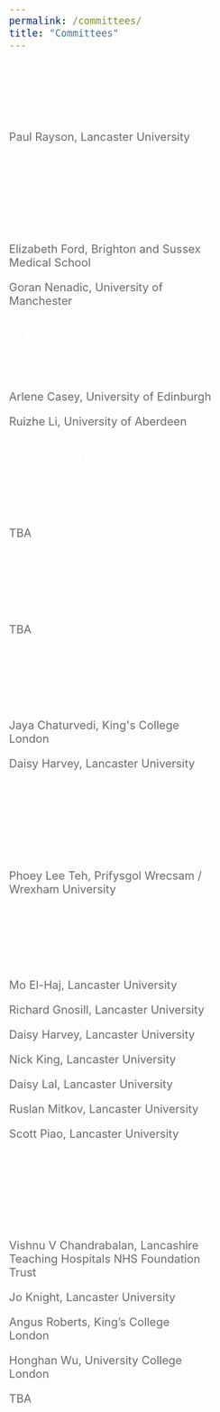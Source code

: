 ```yaml
---
permalink: /committees/
title: "Committees"
---
```

<html>
<meta name="viewport" content="width=device-width, initial-scale=1">
<link rel="stylesheet" href="https://www.w3schools.com/w3css/4/w3.css">
<head>
<style>
body {
    font-size: 20px;
} 
h1, h2, h3, h4, h5 {
  font-size: 23px;
}
</style>
</head>
<body>
<p> </p>
<div class="w3-container">
  <div class="w3-card-4" style="width:50%;">
    <header class="w3-container w3-teal">
      <h3 style="color: #ffffff; text-shadow: 0.1px 0.1px">General Chair</h3>
    </header>
    <div class="w3-container">
      <p> </p>
      <p style="color:#6b6b6b;">Paul Rayson, Lancaster University</p>
    </div>
    <footer class="w3-container w3-teal">
      <h5> </h5>
    </footer>
  </div>
</div>
<p> </p>
<p> </p>
<div class="w3-container">
  <div class="w3-card-4" style="width:50%;">
    <header class="w3-container w3-teal">
      <h3 style="color: #ffffff; text-shadow: 0.1px 0.1px">Programme Committee Co-chairs</h3>
    </header>
    <div class="w3-container">
      <p> </p>
      <p style="color:#6b6b6b;">Elizabeth Ford, Brighton and Sussex Medical School</p>
      <p style="color:#6b6b6b;">Goran Nenadic, University of Manchester</p>
    </div>
    <footer class="w3-container w3-teal">
      <h5> </h5>
    </footer>
  </div>
</div>
<p> </p>
<p> </p>
<div class="w3-container">
  <div class="w3-card-4" style="width:50%;">
    <header class="w3-container w3-teal">
      <h3 style="color: #ffffff; text-shadow: 0.1px 0.1px">PhD and ECR Forum Chairs</h3>
    </header>
    <div class="w3-container">
      <p> </p>
      <p style="color:#6b6b6b;">Arlene Casey, University of Edinburgh</p>
      <p style="color:#6b6b6b;">Ruizhe Li, University of Aberdeen</p>
    </div>
    <footer class="w3-container w3-teal">
      <h5> </h5>
    </footer>
  </div>
</div>
<p> </p>
<p> </p>
<div class="w3-container">
  <div class="w3-card-4" style="width:50%;">
    <header class="w3-container w3-teal">
      <h3 style="color: #ffffff; text-shadow: 0.1px 0.1px">Industrial Forum and Demos Chairs</h3>
    </header>
    <div class="w3-container">
      <p> </p>
      <p style="color:#6b6b6b;">TBA</p>
    </div>
    <footer class="w3-container w3-teal">
      <h5> </h5>
    </footer>
  </div>
</div>
<p> </p>
<p> </p>
<div class="w3-container">
  <div class="w3-card-4" style="width:50%;">
    <header class="w3-container w3-teal">
      <h3 style="color: #ffffff; text-shadow: 0.1px 0.1px">Tutorials and Workshops Chairs</h3>
    </header>
    <div class="w3-container">
      <p> </p>
      <p style="color:#6b6b6b;">TBA</p>
    </div>
    <footer class="w3-container w3-teal">
      <h5> </h5>
    </footer>
  </div>
</div>
<p> </p>
<p> </p>
<div class="w3-container">
  <div class="w3-card-4" style="width:50%;">
    <header class="w3-container w3-teal">
      <h3 style="color: #ffffff; text-shadow: 0.1px 0.1px">Publicity Chairs</h3>
    </header>
    <div class="w3-container">
      <p> </p>
      <p style="color:#6b6b6b;">Jaya Chaturvedi, King's College London</p>
      <p style="color:#6b6b6b;">Daisy Harvey, Lancaster University</p>
    </div>
    <footer class="w3-container w3-teal">
      <h5> </h5>
    </footer>
  </div>
</div>
<p> </p>
<p> </p>
<div class="w3-container">
  <div class="w3-card-4" style="width:50%;">
    <header class="w3-container w3-teal">
      <h3 style="color: #ffffff; text-shadow: 0.1px 0.1px">Post-conference Publication Chair</h3>
    </header>
    <div class="w3-container">
      <p> </p>
      <p style="color:#6b6b6b;">Phoey Lee Teh, Prifysgol Wrecsam / Wrexham University</p>
    </div>
    <footer class="w3-container w3-teal">
      <h5> </h5>
    </footer>
  </div>
</div>
<p> </p>
<p> </p>
<div class="w3-container">
  <div class="w3-card-4" style="width:50%;">
    <header class="w3-container w3-teal">
      <h3 style="color: #ffffff; text-shadow: 0.1px 0.1px">Local Organisers</h3>
    </header>
    <div class="w3-container">
      <p> </p>
      <p style="color:#6b6b6b;">Mo El-Haj, Lancaster University</p>
      <p style="color:#6b6b6b;">Richard Gnosill, Lancaster University</p>
      <p style="color:#6b6b6b;">Daisy Harvey, Lancaster University</p>
      <p style="color:#6b6b6b;">Nick King, Lancaster University</p>
      <p style="color:#6b6b6b;">Daisy Lal, Lancaster University</p>
      <p style="color:#6b6b6b;">Ruslan Mitkov, Lancaster University</p>
      <p style="color:#6b6b6b;">Scott Piao, Lancaster University</p>
    </div>
    <footer class="w3-container w3-teal">
      <h5> </h5>
    </footer>
  </div>
</div>
<p> </p>
<p> </p>
<div class="w3-container">
  <div class="w3-card-4" style="width:50%;">
    <header class="w3-container w3-teal">
      <h3 style="color: #ffffff; text-shadow: 0.1px 0.1px">Advisory Group and Program Committee</h3>
    </header>
    <div class="w3-container">
      <p> </p>
      <p style="color:#6b6b6b;">Vishnu V Chandrabalan, Lancashire Teaching Hospitals NHS Foundation Trust</p>
      <p style="color:#6b6b6b;">Jo Knight, Lancaster University</p>
      <p style="color:#6b6b6b;">Angus Roberts, King’s College London</p>
      <p style="color:#6b6b6b;">Honghan Wu, University College London</p>
      <p style="color:#6b6b6b;">TBA</p>
    </div>
    <footer class="w3-container w3-teal">
      <h5> </h5>
    </footer>
  </div>
</div>
</body>
</html>

